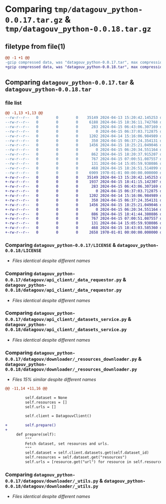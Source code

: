 # Comparing `tmp/datagouv_python-0.0.17.tar.gz` & `tmp/datagouv_python-0.0.18.tar.gz`

## filetype from file(1)

```diff
@@ -1 +1 @@
-gzip compressed data, was "datagouv_python-0.0.17.tar", max compression
+gzip compressed data, was "datagouv_python-0.0.18.tar", max compression
```

## Comparing `datagouv_python-0.0.17.tar` & `datagouv_python-0.0.18.tar`

### file list

```diff
@@ -1,13 +1,13 @@
--rw-r--r--   0        0        0    35149 2024-04-13 15:20:42.145253 datagouv_python-0.0.17/LICENSE
--rw-r--r--   0        0        0     6188 2024-04-15 18:36:11.742768 datagouv_python-0.0.17/README.md
--rw-r--r--   0        0        0      283 2024-04-15 06:43:06.307169 datagouv_python-0.0.17/datagouv/__init__.py
--rw-r--r--   0        0        0        0 2024-04-15 06:37:03.712875 datagouv_python-0.0.17/datagouv/api_client/__init__.py
--rw-r--r--   0        0        0     1202 2024-04-14 15:16:06.984989 datagouv_python-0.0.17/datagouv/api_client/_data_requestor.py
--rw-r--r--   0        0        0      350 2024-04-15 06:37:24.354131 datagouv_python-0.0.17/datagouv/api_client/_datagouv_client.py
--rw-r--r--   0        0        0     1456 2024-04-15 18:25:21.049046 datagouv_python-0.0.17/datagouv/api_client/_datasets_service.py
--rw-r--r--   0        0        0        0 2024-04-15 06:20:34.551164 datagouv_python-0.0.17/datagouv/downloader/__init__.py
--rw-r--r--   0        0        0      862 2024-04-15 18:20:37.915207 datagouv_python-0.0.17/datagouv/downloader/_resources_downloader.py
--rw-r--r--   0        0        0      767 2024-04-15 07:00:51.087557 datagouv_python-0.0.17/datagouv/downloader/_utils.py
--rw-r--r--   0        0        0      131 2024-04-14 15:05:59.938086 datagouv_python-0.0.17/datagouv/main.py
--rw-r--r--   0        0        0      468 2024-04-15 18:26:51.514899 datagouv_python-0.0.17/pyproject.toml
--rw-r--r--   0        0        0     6909 1970-01-01 00:00:00.000000 datagouv_python-0.0.17/PKG-INFO
+-rw-r--r--   0        0        0    35149 2024-04-13 15:20:42.145253 datagouv_python-0.0.18/LICENSE
+-rw-r--r--   0        0        0     1937 2024-04-15 18:41:15.142307 datagouv_python-0.0.18/README.md
+-rw-r--r--   0        0        0      283 2024-04-15 06:43:06.307169 datagouv_python-0.0.18/datagouv/__init__.py
+-rw-r--r--   0        0        0        0 2024-04-15 06:37:03.712875 datagouv_python-0.0.18/datagouv/api_client/__init__.py
+-rw-r--r--   0        0        0     1202 2024-04-14 15:16:06.984989 datagouv_python-0.0.18/datagouv/api_client/_data_requestor.py
+-rw-r--r--   0        0        0      350 2024-04-15 06:37:24.354131 datagouv_python-0.0.18/datagouv/api_client/_datagouv_client.py
+-rw-r--r--   0        0        0     1456 2024-04-15 18:25:21.049046 datagouv_python-0.0.18/datagouv/api_client/_datasets_service.py
+-rw-r--r--   0        0        0        0 2024-04-15 06:20:34.551164 datagouv_python-0.0.18/datagouv/downloader/__init__.py
+-rw-r--r--   0        0        0      886 2024-04-15 18:41:44.380886 datagouv_python-0.0.18/datagouv/downloader/_resources_downloader.py
+-rw-r--r--   0        0        0      767 2024-04-15 07:00:51.087557 datagouv_python-0.0.18/datagouv/downloader/_utils.py
+-rw-r--r--   0        0        0      131 2024-04-14 15:05:59.938086 datagouv_python-0.0.18/datagouv/main.py
+-rw-r--r--   0        0        0      468 2024-04-15 18:43:03.585360 datagouv_python-0.0.18/pyproject.toml
+-rw-r--r--   0        0        0     2658 1970-01-01 00:00:00.000000 datagouv_python-0.0.18/PKG-INFO
```

### Comparing `datagouv_python-0.0.17/LICENSE` & `datagouv_python-0.0.18/LICENSE`

 * *Files identical despite different names*

### Comparing `datagouv_python-0.0.17/datagouv/api_client/_data_requestor.py` & `datagouv_python-0.0.18/datagouv/api_client/_data_requestor.py`

 * *Files identical despite different names*

### Comparing `datagouv_python-0.0.17/datagouv/api_client/_datasets_service.py` & `datagouv_python-0.0.18/datagouv/api_client/_datasets_service.py`

 * *Files identical despite different names*

### Comparing `datagouv_python-0.0.17/datagouv/downloader/_resources_downloader.py` & `datagouv_python-0.0.18/datagouv/downloader/_resources_downloader.py`

 * *Files 15% similar despite different names*

```diff
@@ -11,14 +11,16 @@
 
         self.dataset = None
         self.resources = []
         self.urls = []
 
         self.client = DatagouvClient()
 
+        self.prepare()
+
     def prepare(self):
         """
         Fetch dataset, set resources and urls.
         """
         self.dataset = self.client.datasets.get(self.dataset_id)
         self.resources = self.dataset.get("resources")
         self.urls = [resource.get("url") for resource in self.resources]
```

### Comparing `datagouv_python-0.0.17/datagouv/downloader/_utils.py` & `datagouv_python-0.0.18/datagouv/downloader/_utils.py`

 * *Files identical despite different names*

